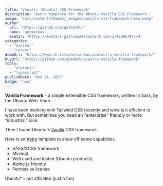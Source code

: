 ```yaml
---
title: "Vanilla (Ubuntu) CSS Framework"
description: "Astro template for the Ubuntu Vanilla CSS Framework."
image: "/src/content/themes/_images/vanilla-css-framework-hero.webp"
author:
  url: "https://github.com/getmarkus"
  name: "getmarkus"
  avatar: "https://avatars.githubusercontent.com/u/4899678?v=4"
categories:
  - "minimal"
  - "recent"
demoUrl: "https://www.christophermarkus.com/astro-vanilla-framework/"
buyUrl: "https://github.com/getmarkus/astro-vanilla-framework"
tools:
  - "alpinejs"
  - "typescript"
publishDate: "Dec 21, 2023"
badge: "new"
---
```


<p>
  <strong>Vanilla Framework</strong> - a simple extensible CSS framework, written in Sass, by the Ubuntu Web Team.
</p>
<p>
  I have been working with Tailwind CSS recently and wow is it efficient to work with. But sometimes
  you need an "enterprise" friendly or more "industrial" look.
</p>
<p>Then I found Ubuntu's <a href="https://vanillaframework.io/">Vanilla</a> CSS framework.</p>
<p>Here is an <a href="https://astro.build/">Astro</a> template to show off some capablities.</p>
<ul>
  <li>SASS/SCSS framework</li>
  <li>Minimal</li>
  <li>Well used and tested (Ubuntu products)</li>
  <li>Alpine.js friendly</li>
  <li>Permissive license</li>
</ul>
<p>Ubuntu* - not affiliated (just a fan)</p>

